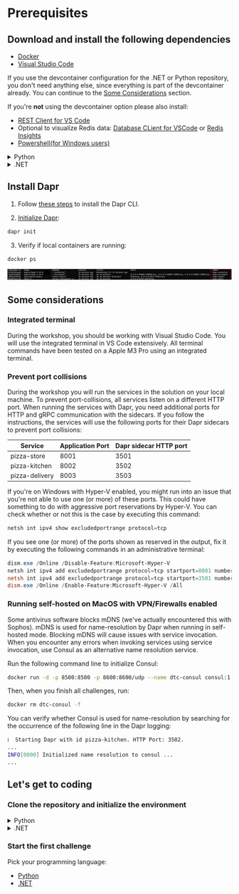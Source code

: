 # Prerequisites

## Download and install the following dependencies

- [Docker](https://docs.docker.com/engine/install/)
- [Visual Studio Code](https://code.visualstudio.com/download)

If you use the devcontainer configuration for the .NET or Python repository, you don't need anything else, since everything is part of the devcontainer already. You can continue to the [Some Considerations](#some-considerations) section.

If you're **not** using the devcontainer option please also install:

- [REST Client for VS Code](https://marketplace.visualstudio.com/items?itemName=humao.rest-client)
- Optional to visualize Redis data: [Database CLient for VSCode](https://marketplace.visualstudio.com/items?itemName=cweijan.vscode-database-client2) or [Redis Insights](https://redis.io/insight/) 
- [Powershell(for Windows users)](https://learn.microsoft.com/en-us/powershell/scripting/install/installing-powershell-on-windows?view=powershell-7.4)

<details>

<summary>Python</summary>

- [Python 3](https://www.python.org/downloads/)
- [Python Extension for Visual Studio Code](https://marketplace.visualstudio.com/items?itemName=ms-python.python)

</details>

<details>

<summary>.NET</summary>

- [dotnet 8.0](https://dotnet.microsoft.com/download/dotnet/8.0)
- [C# Extension for Visual Studio Code](https://marketplace.visualstudio.com/items?itemName=ms-dotnettools.csharp)

</details>

## Install Dapr

1. Follow [these steps](https://docs.dapr.io/getting-started/install-dapr-cli/) to install the Dapr CLI.

2. [Initialize Dapr](https://docs.dapr.io/getting-started/install-dapr-cli/):

```bash
dapr init
```

3. Verify if local containers are running:

```bash
docker ps
```

![containers](./../imgs/docker-ps.png)

## Some considerations

### Integrated terminal 

During the workshop, you should be working with Visual Studio Code. You will use the integrated terminal in VS Code extensively. All terminal commands have been tested on a Apple M3 Pro using an integrated terminal.

### Prevent port collisions

During the workshop you will run the services in the solution on your local machine. To prevent port-collisions, all services listen on a different HTTP port. When running the services with Dapr, you need additional ports for HTTP and gRPC communication with the sidecars. If you follow the instructions, the services will use the following ports for their Dapr sidecars to prevent port collisions:

| Service                    | Application Port | Dapr sidecar HTTP port  |
|----------------------------|------------------|------------------------|
| pizza-store      | 8001             | 3501                   |
| pizza-kitchen      | 8002             | 3502                  |
| pizza-delivery | 8003             | 3503               |

If you're on Windows with Hyper-V enabled, you might run into an issue that you're not able to use one (or more) of these ports. This could have something to do with aggressive port reservations by Hyper-V. You can check whether or not this is the case by executing this command:

```powershell
netsh int ipv4 show excludedportrange protocol=tcp
```

If you see one (or more) of the ports shown as reserved in the output, fix it by executing the following commands in an administrative terminal:

```powershell
dism.exe /Online /Disable-Feature:Microsoft-Hyper-V
netsh int ipv4 add excludedportrange protocol=tcp startport=8001 numberofports=3
netsh int ipv4 add excludedportrange protocol=tcp startport=3501 numberofports=3
dism.exe /Online /Enable-Feature:Microsoft-Hyper-V /All
```

### Running self-hosted on MacOS with VPN/Firewalls enabled

Some antivirus software blocks mDNS (we've actually encountered this with Sophos). mDNS is used for name-resolution by Dapr when running in self-hosted mode. Blocking mDNS will cause issues with service invocation. When you encounter any errors when invoking services using service invocation, use Consul as an alternative name resolution service.

Run the following command line to initialize Consul:

```bash
docker run -d -p 8500:8500 -p 8600:8600/udp --name dtc-consul consul:1.15 agent -dev -client '0.0.0.0'
```

Then, when you finish all challenges, run:

```bash
docker rm dtc-consul -f
```

You can verify whether Consul is used for name-resolution by searching for the occurrence of the following line in the Dapr logging:

```bash
ℹ️  Starting Dapr with id pizza-kitchen. HTTP Port: 3502.
...
INFO[0000] Initialized name resolution to consul ...
...
```

## Let's get to coding

### Clone the repository and initialize the environment

<details>
  
<summary>Python</summary>

On your terminal, run:

```bash
git clone https://github.com/diagrid-labs/dapr-workshop-python.git
cd dapr-workshop-python
```

Open the `dapr-workshop-python` folder in VSCode. If you want to use the devcontainer option, select _Open in Container_ when VSCode shows this message.

If you're not using the devcontainer, install `virtualenv` first:

```bash
pip install virtualenv
```

Initialize the virtual environment on your local machine or in the devcontainer:

```bash
python -m venv env
source env/bin/activate
```

</details>

<details>
  
<summary>.NET</summary>

On your terminal, run:

```bash
git clone https://github.com/diagrid-labs/dapr-workshop-csharp.git
cd dapr-worksop-csharp
```

Open the `dapr-workshop-csharp` folder in VSCode. If you want to use the devcontainer option, select _Open in Container_ when VSCode shows this message.

</details>

### Start the first challenge

Pick your programming language:

- [Python](/docs/challenge-1/python.md)
- [.NET](/docs/challenge-1/dotnet.md)
